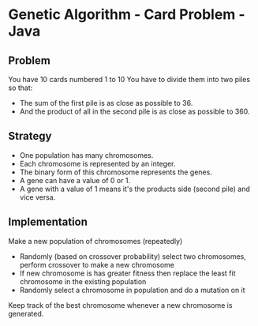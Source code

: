 # Genetic Algorithm - Card Problem - Java

## Problem

You have 10 cards numbered 1 to 10
You have to divide them into two piles so that:
 - The sum of the first pile is as close as possible to 36.
 - And the product of all in the second pile is as close as possible to 360.

 
## Strategy

- One population has many chromosomes.
- Each chromosome is represented by an integer.
- The binary form of this chromosome represents the genes.
- A gene can have a value of 0 or 1.
- A gene with a value of 1 means it's the products side (second pile) and vice versa.


## Implementation
Make a new population of chromosomes (repeatedly)
- Randomly (based on crossover probability) select two chromosomes, perform crossover to make a new chromosome
- If new chromosome is has greater fitness then replace the least fit chromosome in the existing population
- Randomly select a chromosome in population and do a mutation on it
		
Keep track of the best chromosome whenever a new chromosome is generated.
